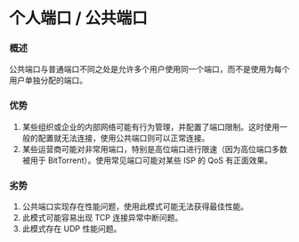 # 个人端口 / 公共端口

### 概述 <a id="&#x6982;&#x8FF0;"></a>

公共端口与普通端口不同之处是允许多个用户使用同一个端口，而不是使用为每个用户单独分配的端口。

### 优势 <a id="&#x4F18;&#x52BF;"></a>

1. 某些组织或企业的内部网络可能有行为管理，并配置了端口限制。这时使用一般的配置就无法连接，使用公共端口则可以正常连接。
2. 某些运营商可能对非常用端口，特别是高位端口进行限速（因为高位端口多数被用于 BitTorrent）。使用常见端口可能对某些 ISP 的 QoS 有正面效果。

### 劣势 <a id="&#x52A3;&#x52BF;"></a>

1. 公共端口实现存在性能问题，使用此模式可能无法获得最佳性能。
2. 此模式可能容易出现 TCP 连接异常中断问题。
3. 此模式存在 UDP 性能问题。



